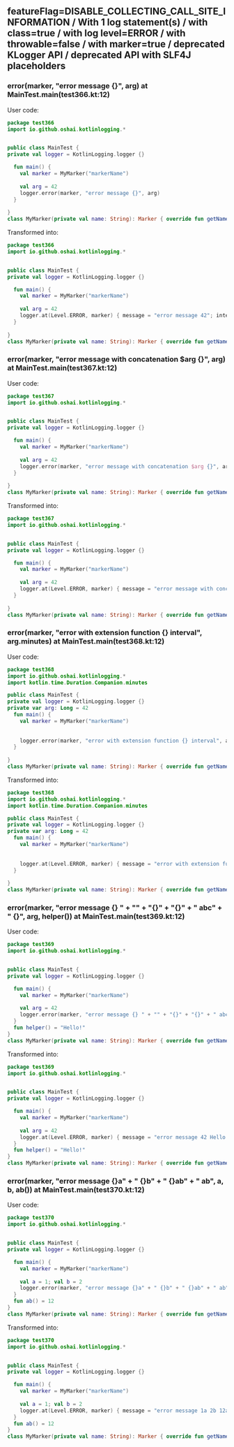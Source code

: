 ## featureFlag=DISABLE_COLLECTING_CALL_SITE_INFORMATION / With 1 log statement(s) / with class=true / with log level=ERROR / with throwable=false / with marker=true / deprecated KLogger API / deprecated API with SLF4J placeholders



###  error(marker, "error message {}", arg) at MainTest.main(test366.kt:12)

User code:
```kotlin
package test366
import io.github.oshai.kotlinlogging.*


public class MainTest {
private val logger = KotlinLogging.logger {}

  fun main() {
    val marker = MyMarker("markerName")
    
    val arg = 42
    logger.error(marker, "error message {}", arg)
  }
  
}
class MyMarker(private val name: String): Marker { override fun getName() = name }

```
  
Transformed into:
```kotlin
package test366
import io.github.oshai.kotlinlogging.*


public class MainTest {
private val logger = KotlinLogging.logger {}

  fun main() {
    val marker = MyMarker("markerName")
    
    val arg = 42
    logger.at(Level.ERROR, marker) { message = "error message 42"; internalCompilerData = KLoggingEventBuilder.InternalCompilerData(messageTemplate = "\"error message {}\"")
  }
  
}
class MyMarker(private val name: String): Marker { override fun getName() = name }

```

###  error(marker, "error message with concatenation $arg {}", arg) at MainTest.main(test367.kt:12)

User code:
```kotlin
package test367
import io.github.oshai.kotlinlogging.*


public class MainTest {
private val logger = KotlinLogging.logger {}

  fun main() {
    val marker = MyMarker("markerName")
    
    val arg = 42
    logger.error(marker, "error message with concatenation $arg {}", arg)
  }
  
}
class MyMarker(private val name: String): Marker { override fun getName() = name }

```
  
Transformed into:
```kotlin
package test367
import io.github.oshai.kotlinlogging.*


public class MainTest {
private val logger = KotlinLogging.logger {}

  fun main() {
    val marker = MyMarker("markerName")
    
    val arg = 42
    logger.at(Level.ERROR, marker) { message = "error message with concatenation 42 42"; internalCompilerData = KLoggingEventBuilder.InternalCompilerData(messageTemplate = "\"error message with concatenation $arg {}\"")
  }
  
}
class MyMarker(private val name: String): Marker { override fun getName() = name }

```

###  error(marker, "error with extension function {} interval", arg.minutes) at MainTest.main(test368.kt:12)

User code:
```kotlin
package test368
import io.github.oshai.kotlinlogging.*
import kotlin.time.Duration.Companion.minutes

public class MainTest {
private val logger = KotlinLogging.logger {}
private var arg: Long = 42
  fun main() {
    val marker = MyMarker("markerName")
    
    
    logger.error(marker, "error with extension function {} interval", arg.minutes)
  }
  
}
class MyMarker(private val name: String): Marker { override fun getName() = name }

```
  
Transformed into:
```kotlin
package test368
import io.github.oshai.kotlinlogging.*
import kotlin.time.Duration.Companion.minutes

public class MainTest {
private val logger = KotlinLogging.logger {}
private var arg: Long = 42
  fun main() {
    val marker = MyMarker("markerName")
    
    
    logger.at(Level.ERROR, marker) { message = "error with extension function 42m interval"; internalCompilerData = KLoggingEventBuilder.InternalCompilerData(messageTemplate = "\"error with extension function {} interval\"")
  }
  
}
class MyMarker(private val name: String): Marker { override fun getName() = name }

```

###  error(marker, "error message {} " + "" + "{}" + "{}" + " abc" + " {}", arg, helper()) at MainTest.main(test369.kt:12)

User code:
```kotlin
package test369
import io.github.oshai.kotlinlogging.*


public class MainTest {
private val logger = KotlinLogging.logger {}

  fun main() {
    val marker = MyMarker("markerName")
    
    val arg = 42
    logger.error(marker, "error message {} " + "" + "{}" + "{}" + " abc" + " {}", arg, helper())
  }
  fun helper() = "Hello!"
}
class MyMarker(private val name: String): Marker { override fun getName() = name }

```
  
Transformed into:
```kotlin
package test369
import io.github.oshai.kotlinlogging.*


public class MainTest {
private val logger = KotlinLogging.logger {}

  fun main() {
    val marker = MyMarker("markerName")
    
    val arg = 42
    logger.at(Level.ERROR, marker) { message = "error message 42 Hello!{} abc {}"; internalCompilerData = KLoggingEventBuilder.InternalCompilerData(messageTemplate = "\"error message {} \" + \"\" + \"{}\" + \"{}\" + \" abc\" + \" {}\"")
  }
  fun helper() = "Hello!"
}
class MyMarker(private val name: String): Marker { override fun getName() = name }

```

###  error(marker, "error message {}a" + " {}b" + " {}ab" + " ab", a, b, ab()) at MainTest.main(test370.kt:12)

User code:
```kotlin
package test370
import io.github.oshai.kotlinlogging.*


public class MainTest {
private val logger = KotlinLogging.logger {}

  fun main() {
    val marker = MyMarker("markerName")
    
    val a = 1; val b = 2
    logger.error(marker, "error message {}a" + " {}b" + " {}ab" + " ab", a, b, ab())
  }
  fun ab() = 12
}
class MyMarker(private val name: String): Marker { override fun getName() = name }

```
  
Transformed into:
```kotlin
package test370
import io.github.oshai.kotlinlogging.*


public class MainTest {
private val logger = KotlinLogging.logger {}

  fun main() {
    val marker = MyMarker("markerName")
    
    val a = 1; val b = 2
    logger.at(Level.ERROR, marker) { message = "error message 1a 2b 12ab ab"; internalCompilerData = KLoggingEventBuilder.InternalCompilerData(messageTemplate = "\"error message {}a\" + \" {}b\" + \" {}ab\" + \" ab\"")
  }
  fun ab() = 12
}
class MyMarker(private val name: String): Marker { override fun getName() = name }

```
